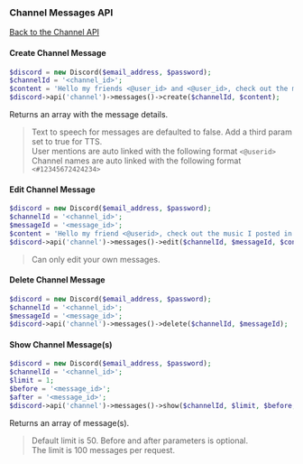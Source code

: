 ### Channel Messages API
[Back to the Channel API](../Channel.md)

#### Create Channel Message

```php
$discord = new Discord($email_address, $password);
$channelId = '<channel_id>';
$content = 'Hello my friends <@user_id> and <@user_id>, check out the music I posted in <#channel_id>?';
$discord->api('channel')->messages()->create($channelId, $content);
```

Returns an array with the message details.

> Text to speech for messages are defaulted to false. Add a third param set to true for TTS.  
> User mentions are auto linked with the following format `<@userid>`  
> Channel names are auto linked with the following format `<#12345672424234>`

#### Edit Channel Message

```php
$discord = new Discord($email_address, $password);
$channelId = '<channel_id>';
$messageId = '<message_id>';
$content = 'Hello my friend <@userid>, check out the music I posted in <#channel_id>?';
$discord->api('channel')->messages()->edit($channelId, $messageId, $content);
```

> Can only edit your own messages.

#### Delete Channel Message

```php
$discord = new Discord($email_address, $password);
$channelId = '<channel_id>';
$messageId = '<message_id>';
$discord->api('channel')->messages()->delete($channelId, $messageId);
```

#### Show Channel Message(s)

```php
$discord = new Discord($email_address, $password);
$channelId = '<channel_id>';
$limit = 1;
$before = '<message_id>';
$after = '<message_id>';
$discord->api('channel')->messages()->show($channelId, $limit, $before, $after);
```

Returns an array of message(s).

> Default limit is 50. Before and after parameters is optional.  
> The limit is 100 messages per request.
